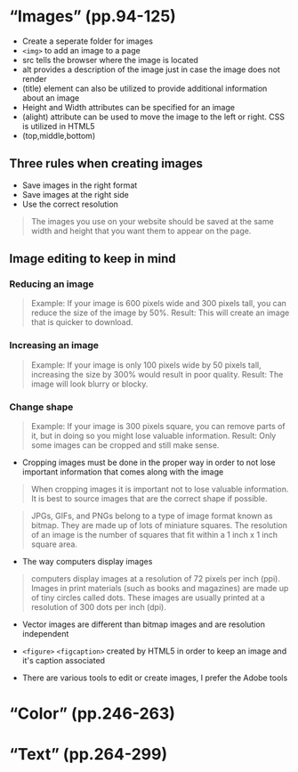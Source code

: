 # “Images” (pp.94-125)

- Create a seperate folder for images
- `<img>` to add an image to a page
- src tells the browser where the image is located
- alt provides a description of the image just in case the image does not render
- (title) element can also be utilized to provide additional information about an image
- Height and Width attributes can be specified for an image
- (alight) attribute can be used to move the image to the left or right.  CSS is utilized in HTML5
- (top,middle,bottom)

## Three rules when creating images

- Save images in the right format
- Save images at the right side
- Use the correct resolution

> The images you use on your website should be saved at the same width and height that you want them to appear on the page.


## Image editing to keep in mind

### Reducing an image
>Example: If your image is 600 pixels wide and 300 pixels tall, you can reduce the size of the image by 50%.
>Result: This will create an image that is quicker to download.

### Increasing an image
> Example: If your image is only 100 pixels wide by 50 pixels tall, increasing the size by 300% would result in poor quality.
> Result: The image will look blurry or blocky.

### Change shape
> Example: If your image is 300 pixels square, you can remove parts of it, but in doing so you might lose valuable information.
> Result: Only some images can be cropped and still make sense.

- Cropping images must be done in the proper way in order to not lose important information that comes along with the image

> When cropping images it is important not to lose valuable information. It is best to source images that are the correct shape if possible.

> JPGs, GIFs, and PNGs belong to a type of image format known as bitmap. They are made up of lots of miniature squares. The resolution of an image is the number of squares that fit within a 1 inch x 1 inch square area.

- The way computers display images

> computers display images at a resolution of 72 pixels per inch (ppi). Images in print materials (such as books and magazines) are made up of tiny circles called dots. These images are usually printed at a resolution of 300 dots per inch (dpi).

- Vector images are different than bitmap images and are resolution independent 
- `<figure>` `<figcaption>` created by HTML5 in order to keep an image and it's caption associated

- There are various tools to edit or create images, I prefer the Adobe tools

# “Color” (pp.246-263)
#  “Text” (pp.264-299)